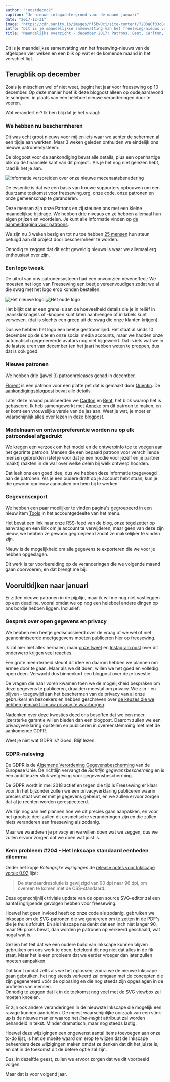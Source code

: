 ```yaml
---
author: "joostdecock"
caption: "Je nieuwe inlogachtergrond voor de maand januari"
date: "2017-12-31"
image: "https://cdn.sanity.io/images/hl5bw8cj/site-content/7203a0f33c8c3d1cd6abdbca5c0fd85f44db3893-2000x1330.jpg"
intro: "Dit is je maandelijkse samenvatting van het freeswing-nieuws van de afgelopen vier weken en een blik op wat er de komende maand in het verschiet ligt."
title: "Maandelijks overzicht - december 2017: Patrons, Bent, Carlton, Florent en de dreigende Inkscape-kwestie"
---
```


Dit is je maandelijkse samenvatting van het freeswing-nieuws van de afgelopen vier weken en een blik op wat er de komende maand in het verschiet ligt.

## Terugblik op december
Zoals je misschien wel of niet weet, begint het jaar voor freesewing op 10 december. Op deze manier hoef ik deze blogpost alleen op oudejaarsavond te schrijven, in plaats van een heleboel nieuwe veranderingen door te voeren.

Wat verandert er? Ik ben blij dat je het vraagt:

### We hebben nu beschermheren

Dit was echt groot nieuws voor mij en iets waar we achter de schermen al een tijdje aan werkten. Maar 3 weken geleden onthulden we eindelijk ons nieuwe patronensysteem.

De blogpost voor de aankondiging bevat alle details, plus een openhartige blik op de financiële kant van dit project . Als je het nog niet gelezen hebt, raad ik het je aan.

![Informatie verspreiden over onze nieuwe mecenaatsbenadering](https://posts.freesewing.org/uploads/patrons_ig_bad479bb83.png)

De essentie is dat we een basis van trouwe supporters opbouwen om een duurzame toekomst voor freesewing.org, onze code, onze patronen en onze gemeenschap te garanderen.

Deze mensen zijn onze Patrons en zij steunen ons met een kleine maandelijkse bijdrage. We hebben drie niveaus en ze hebben allemaal hun eigen prijzen en voordelen. Je kunt alle informatie vinden op [de aanmeldpagina voor patroons](/patrons/join).

We zijn nu 3 weken bezig en tot nu toe hebben [25 mensen](/patrons) hun steun betuigd aan dit project door beschermheer te worden.

Onnodig te zeggen dat dit echt geweldig nieuws is waar we allemaal erg enthousiast over zijn.




### Een logo tweak

De uitrol van ons patronensysteem had een onvoorzien neveneffect: We moesten het logo van Freesewing een beetje vereenvoudigen zodat we al die swag met het logo erop konden bestellen.

![Het nieuwe logo](https://posts.freesewing.org/uploads/logo_cb4d9e16ca.svg) ![Het oude logo](https://posts.freesewing.org/uploads/old_logo_flag_cbfc5a5ff1.png)

Het blijkt dat er een grens is aan de hoeveelheid details die je in reliëf in jeansklinknagels of -knopen kunt laten aanbrengen of in labels kunt verweven. (dat is slechts een greep uit de swag die onze klanten krijgen).

Dus we hebben het logo een beetje gestroomlijnd. Het staat al sinds 10 december op de site en onze social media accounts, maar we hadden onze automatisch gegenereerde avatars nog niet bijgewerkt. Dat is iets wat we in de laatste uren van december (en het jaar) hebben weten te proppen, dus dat is ook goed.



### Nieuwe patronen

We hebben drie (jawel 3) patroonreleases gehad in december. 

[Florent](/patterns/florent) is een patroon voor een platte pet dat is gemaakt door [Quentin](/users/ptzcb). De [aankondigingsblogpost](/blog/florent-flat-cap-beta/) bevat alle details.

Later deze maand publiceerden we [Carlton](/patterns/carlton) en [Bent](/patterns/bent), het blok waarop het is gebaseerd. Ik heb samengewerkt met [Anneke](/showcase/maker/annekecaramin) om dit patroon te maken, en er komt een vrouwelijke versie van de jas aan. Weet je wat, je moet er waarschijnlijk alles over lezen [in deze blogpost](/announcing-carlton-and-bent/).



### Modelnaam en ontwerpreferentie worden nu op elk patroondeel afgedrukt

We kregen een verzoek om het model en de ontwerpinfo toe te voegen aan het geprinte patroon. Mensen die een bepaald patroon voor verschillende mensen gebruikten (stel je voor dat je een hoodie voor jezelf en je partner maakt) raakten in de war over welke delen bij welk ontwerp hoorden.

Dat leek ons een goed idee, dus we hebben deze informatie toegevoegd aan de patronen. Als je een oudere draft op je account hebt staan, kun je die gewoon opnieuw aanmaken om hem bij te werken.



### Gegevensexport

We hebben een paar moeilijker te vinden pagina's gegroepeerd in een nieuw item [Tools](/tools/) in het accountgedeelte van het menu.

Het bevat een link naar onze RSS-feed van de blog, onze tegelzetter op aanvraag en een link om je account te verwijderen, maar geen van deze zijn nieuw, we hebben ze gewoon gegroepeerd zodat ze makkelijker te vinden zijn.

Nieuw is de mogelijkheid om alle gegevens te exporteren die we voor je hebben opgeslagen.

Dit werk is ter voorbereiding op de veranderingen die we volgende maand gaan doorvoeren, en dat brengt me bij:



## Vooruitkijken naar januari

Er zitten nieuwe patronen in de pijplijn, maar ik wil me nog niet vastleggen op een deadline, vooral omdat we op nog een heleboel andere dingen op ons bordje hebben liggen. Inclusief:



### Gesprek over open gegevens en privacy

We hebben een beetje gediscussieerd over de vraag of we wel of niet geanonimiseerde meetgegevens moeten publiceren hier op freesewing.

Ik zal hier niet alles herhalen, maar [onze tweet](https://twitter.com/j__st/status/941586171158777856) en [Instagram post](https://www.instagram.com/p/Bct2jUEnuS9/) over dit onderwerp krijgen veel reacties.

Een grote meerderheid steunt dit idee en daarom hebben we plannen om ermee door te gaan. Maar als we dit doen, willen we het goed en volledig open doen. Verwacht dus binnenkort een blogpost over deze kwestie.

De vragen die naar voren kwamen toen we de mogelijkheid bespraken om deze gegevens te publiceren, draaiden meestal om privacy. We zijn - en blijven - toegewijd aan het beschermen van de privacy van al onze gebruikers en bezoekers en hebben geschreven over [de keuzes die we hebben gemaakt om uw privacy te waarborgen](/blog/privacy-choices/).

Nadenken over deze kwesties deed ons beseffen dat we een meer ijzersterke garantie willen bieden dan een blogpost. Daarom zullen we een privacyverklaring opstellen en publiceren in overeenstemming met met de aankomende GDPR.

Weet je niet wat GDPR is? Goed. Blijf lezen.



### GDPR-naleving

De GDPR is de [Algemene Verordening Gegevensbescherming](https://en.wikipedia.org/wiki/General_Data_Protection_Regulation) van de Europese Unie.  De richtlijn vervangt de *Richtlijn gegevensbescherming* en is een ambitieuzer stuk wetgeving voor gegevensbescherming. 

De GDPR wordt in mei 2018 actief en tegen die tijd is Freesewing er klaar voor. In het bijzonder zullen we een privacyverklaring publiceren waarin precies staat wat er met je gegevens gebeurt, en we zullen ervoor zorgen dat al je rechten worden gerespecteerd.

We zijn nog aan het plannen hoe we dit precies gaan aanpakken, en voor het grootste deel zullen dit cosmetische veranderingen zijn en die zullen niets veranderen aan freesewing als zodanig.

Maar we waarderen je privacy en we willen doen wat we zeggen, dus we zullen ervoor zorgen dat we doen wat juist is.



### Kern probleem #204 - Het Inkscape standaard eenheden dilemma

Onder het kopje *Belangrijke wijzigingen* de [release notes voor Inkscape versie 0.92](http://wiki.inkscape.org/wiki/index.php/Release_notes/0.92#Important_changes) lijst:



> De standaardresolutie is gewijzigd van 90 dpi naar 96 dpi, om overeen te komen met de CSS-standaard. 

Deze ogenschijnlijk triviale update van de open source SVG-editor zal een aantal ingrijpende gevolgen hebben voor freesewing.

Hoewel het geen invloed heeft op onze code als zodanig, gebruiken we Inkscape om de SVG-patronen die we genereren om te zetten in de PDF's die je thuis afdrukt. En als Inkscape nu denkt dat een inch niet langer 90, maar 96 pixels bevat, dan worden je patronen op verkeerd geschaald, wat nogal wat is.

Gezien het feit dat we een oudere build van Inkscape kunnen blijven gebruiken om ons werk te doen, betekent dit nog niet dat alles in de fik staat. Maar het is een probleem dat we eerder vroeger dan later zullen moeten aanpakken. 

Dat komt omdat zelfs als we het oplossen, zodra we de nieuwe Inkscape gaan gebruiken, het nog steeds verkeerd zal omgaan met de concepten die zijn gegenereerd vóór de oplossing en die nog steeds zijn opgeslagen in de profielen van mensen.   
Onnodig te zeggen dat ik in de toekomst nog veel met de SVG viewbox zal moeten knoeien.

Er zijn ook andere veranderingen in de nieuwste Inkscape die mogelijk een ravage kunnen aanrichten. De meest waarschijnlijke oorzaak van een stink-up is de nieuwe manier waarop het *line-height* attribuut zal worden behandeld in tekst. Minder dramatisch, maar nog steeds lastig.

Hoewel deze wijzigingen een ongewenst aantal items toevoegen aan onze to-do lijst, is het de moeite waard om erop te wijzen dat de Inkscape beheerders deze wijzigingen maken omdat ze denken dat dit het juiste is, en dat in de toekomst dit de betere optie zal zijn.

Dus, in dezelfde geest, zullen we ervoor zorgen dat we dit voorbeeld volgen. 

Maar dat is voor volgend jaar.


